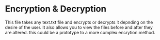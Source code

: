 # Encryption & Decryption 

This file takes any text.txt file and encrypts or decrypts it depnding on the desire of the user. It also allows you to view the files before and after they are altered.
this could be a prototype to a more complex encrytion method.
